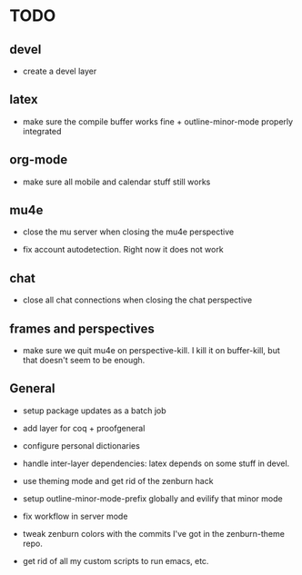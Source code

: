 TODO
====

## devel

* create a devel layer


## latex

* make sure the compile buffer works fine + outline-minor-mode properly integrated


## org-mode

* make sure all mobile and calendar stuff still works


## mu4e

* close the mu server when closing the mu4e perspective

* fix account autodetection. Right now it does not work


## chat

* close all chat connections when closing the chat perspective


## frames and perspectives

* make sure we quit mu4e on perspective-kill. I kill it on buffer-kill, but that
  doesn't seem to be enough.


## General

* setup package updates as a batch job

* add layer for coq + proofgeneral

* configure personal dictionaries

* handle inter-layer dependencies: latex depends on some stuff in devel.

* use theming mode and get rid of the zenburn hack

* setup outline-minor-mode-prefix globally and evilify that minor mode

* fix workflow in server mode

* tweak zenburn colors with the commits I've got in the zenburn-theme repo.

* get rid of all my custom scripts to run emacs, etc.


